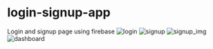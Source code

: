 # login-signup-app
Login and signup page using firebase 
![login](https://user-images.githubusercontent.com/70539485/142238337-9ae7bdc0-cc93-4992-887d-27b144abcf49.PNG)
![signup](https://user-images.githubusercontent.com/70539485/142238362-23fd4b68-4d5e-4b43-9828-946298f7e016.PNG)
![signup_img](https://user-images.githubusercontent.com/70539485/142238384-2c58683d-a137-4d64-8a90-f259e85670c4.PNG)
![dashboard](https://user-images.githubusercontent.com/70539485/142238423-17aa1565-a98a-4050-b030-140243b02d07.PNG)
